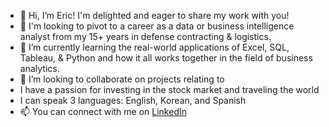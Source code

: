 - 👋 Hi, I’m Eric! I'm delighted and eager to share my work with you!
- 👀 I'm looking to pivot to a career as a data or business intelligence analyst from my 15+ years in defense contracting & logistics. 
- 🌱 I’m currently learning the real-world applications of Excel, SQL, Tableau, & Python and how it all works together in the field of business analytics.
- 💞️ I’m looking to collaborate on projects relating to 
- I have a passion for investing in the stock market and traveling the world
- I can speak 3 languages: English, Korean, and Spanish
- 📫 You can connect with me on [LinkedIn](https://www.linkedin.com/in/ericdledoux)
<!---
ericdledoux/ericdledoux is a ✨ special ✨ repository because its `README.md` (this file) appears on your GitHub profile.
You can click the Preview link to take a look at your changes.
--->
